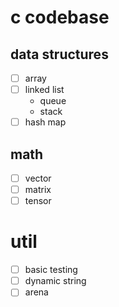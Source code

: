 # c codebase

## data structures
- [ ] array
- [ ] linked list
    - queue
    - stack
- [ ] hash map

## math
- [ ] vector
- [ ] matrix
- [ ] tensor

# util
- [ ] basic testing
- [ ] dynamic string
- [ ] arena